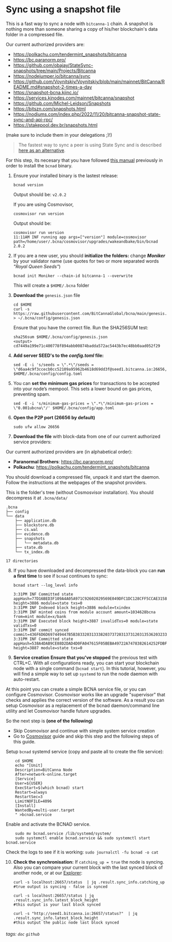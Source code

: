 # Sync using a snapshot file
This is a fast way to sync a node with `bitcanna-1` chain.
A snapshot is nothing more than someone sharing a copy of his/her blockchain's data folder in a compressed file.

Our current authorized providers are: 

- https://polkachu.com/tendermint_snapshots/bitcanna
- https://bc.paranorm.pro/
- https://github.com/obajay/StateSync-snapshots/tree/main/Projects/Bitcanna
- https://nodejumper.io/bitcanna/sync
- https://github.com/Voynitskiy/Voynitskiy/blob/main/mainnet/BitCanna/README.md#snapshot-2-times-a-day
- https://snapshot-bcna.kjinc.io/
- https://services.kjnodes.com/mainnet/bitcanna/snapshot
- https://github.com/Michel-Leidson/Snapshots
- https://bitszn.com/snapshots.html
- https://nodiums.com/index.php/2022/11/20/bitcanna-snapshot-state-sync-and-api-rpc/
- https://stakepool.dev.br/snapshots.html

(make sure to include them in your delegations ;)!)

> The fastest way to sync a peer is using State Sync and is described [here as an alternative](https://github.com/BitCannaGlobal/bcna/blob/main/2.1.statesync.md).


For this step, its necesary that you have followed [this manual](https://github.com/BitCannaGlobal/bcna/blob/main/1.install-compile_v2.md) previously in order to install the `bcnad` binary.

1. Ensure your installed binary is the lastest release:
    ```
    bcnad version
    ```
    Output should be: `v2.0.2`

    If you are using Cosmovisor, 
     ```
    cosmovisor run version
    ```
    Output should be: 
    ```
    cosmovisor run version
    11:11AM INF running app args=["version"] module=cosmovisor path=/home/user/.bcna/cosmovisor/upgrades/wakeandbake/bin/bcnad
    2.0.2
    ```
2. If you are a new user, you should  **initialize the folders:** change **_Moniker_** by your validator name (use quotes for two or more separated words *"Royal Queen Seeds"*)
    ```
    bcnad init Moniker --chain-id bitcanna-1 --overwrite
    ```
    This will create a `$HOME/.bcna` folder
3. **Download the** `genesis.json` file
    ```
    cd $HOME
    curl -s https://raw.githubusercontent.com/BitCannaGlobal/bcna/main/genesis.json > ~/.bcna/config/genesis.json
    ```
   Ensure that you have the correct file. Run the SHA256SUM test:
    ```
    sha256sum $HOME/.bcna/config/genesis.json
    <output> cd7449a199e71c400778f894abb00874badda572ac5443b7ec48bb0aad052f29
    ```
4. **Add server SEED's to the _config.toml_ file:**
    ```
    sed -E -i 's/seeds = \".*\"/seeds = \"d6aa4c9f3ccecb0cc52109a95962b4618d69dd3f@seed1.bitcanna.io:26656,e2e7c704f766ef6b9e2c8dd61d963f8393b87966@seed3.bitcanna.io:26656\"/' $HOME/.bcna/config/config.toml
    ```
5. You can **set the minimum gas prices** for transactions to be accepted into your node’s mempool. This sets a lower bound on gas prices, preventing spam.
    ``` 
    sed -E -i 's/minimum-gas-prices = \".*\"/minimum-gas-prices = \"0.001ubcna\"/' $HOME/.bcna/config/app.toml
    ```

6. **Open the P2P port (26656 by default)**
    ```
    sudo ufw allow 26656
    ```
7. **Download the file** with block-data from one of our current authorized service providers:

Our current authorized providers are (in alphabetical order): 

* **Paranormal Brothers**:
https://bc.paranorm.pro/
* **Polkachu**:
https://polkachu.com/tendermint_snapshots/bitcanna


You should download a compressed file, unpack it and start the daemon.
Follow the instructions at the webpages of the snapshot providers.

This is the folder's tree (without Cosmosvisor installation). You should decompress it at `.bcna/data/` 
```
.bcna
├── config
└── data
    ├── application.db
    ├── blockstore.db
    ├── cs.wal
    ├── evidence.db
    ├── snapshots
    │   └── metadata.db
    ├── state.db
    └── tx_index.db

17 directories
```


8. If you have downloaded and decompressed the data-block you can **run a first time** to see if `bcnad` continues to sync:

    `bcnad start --log_level info`
    ```
    3:31PM INF Committed state appHash=77D16BED3F109A4A05A971C92602029569E049DFC1DC128CFF5CCAE3158F4B1B height=3886 module=state txs=0
    3:31PM INF Indexed block height=3886 module=txindex
    3:31PM INF minted coins from module account amount=1034628bcna from=mint module=x/bank
    3:31PM INF Executed block height=3887 invalidTxs=0 module=state validTxs=0
    3:31PM INF commit synced commit=436F6D6D697449447B5B38332031333820373720313731203135362032333220313431203435203137332037372031352031363020373120393720393520352031393020313836203733203131342034322031313620313230203536203338203230203337203437203231392032353220343920385D3A4632467D
    3:31PM INF Committed state appHash=538A4DAB9CE88D2DAD4D0FA047615F05BEBA49722A7478382614252FDBFC3108 height=3887 module=state txs=0
    ```

9. **Service creation**
**Ensure that you've stopped** the previous test with CTRL+C.
With all configurations ready, you can start your blockchain node with a single command (`bcnad start`). In this tutorial, however, you will find a simple way to set up `systemd` to run the node daemon with auto-restart.

At this point you can create a simple BCNA service file, or you can configure Cosmovisor. Cosmovisor works like an upgrade "supervisor" that checks and applies the correct version of the software. As a result you can setup Cosmovisor as a replacement of the bcnad daemon/command line utility and let Cosmovisor handle future upgrades.

So the next step is **(one of the following)**
* Skip Cosmovisor and continue with simple system service creation
* Go to [Cosmovisor](https://github.com/BitCannaGlobal/bcna/blob/main/5.cosmovisor.md) guide and skip this step and the following steps of this guide.


Setup `bcnad` systemd service (copy and paste all to create the file service):
```
    cd $HOME
    echo "[Unit]
    Description=BitCanna Node
    After=network-online.target
    [Service]
    User=${USER}
    ExecStart=$(which bcnad) start
    Restart=always
    RestartSec=3
    LimitNOFILE=4096
    [Install]
    WantedBy=multi-user.target
    " >bcnad.service
```
    
Enable and activate the BCNAD service.

```
    sudo mv bcnad.service /lib/systemd/system/
    sudo systemctl enable bcnad.service && sudo systemctl start bcnad.service
```
Check the logs to see if it is working:
    ```
    sudo journalctl -fu bcnad -o cat
    ``` 
    
10. **Check the synchronisation:** If `catching_up = true` the node is syncing. Also you can compare your current block with the last synced block of another node, or at our [Explorer](https://explorer.bitcanna.io):
    ```
    curl -s localhost:26657/status  | jq .result.sync_info.catching_up
    #true output is syncing - false is synced

    curl -s localhost:26657/status | jq .result.sync_info.latest_block_height
    #this output is your last block synced

    curl -s "http://seed1.bitcanna.io:26657/status?"  | jq .result.sync_info.latest_block_height
    #this output the public node last block synced
    ```


###### tags: `doc` `github`
